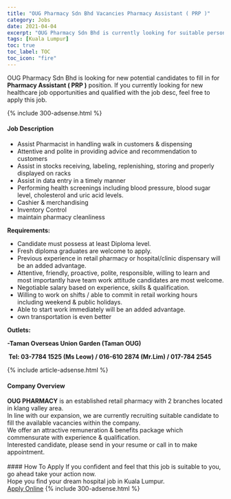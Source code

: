 ```yaml
---
title: "OUG Pharmacy Sdn Bhd Vacancies Pharmacy Assistant ( PRP )" 
category: Jobs 
date: 2021-04-04 
excerpt: "OUG Pharmacy Sdn Bhd is currently looking for suitable person to fill in the Pharmacy Assistant ( PRP ) which positioned at Kuala Lumpur" 
tags: [Kuala Lumpur] 
toc: true 
toc_label: TOC 
toc_icon: "fire" 
--- 
```


<p>OUG Pharmacy Sdn Bhd is looking for new potential candidates to fill in for <b>Pharmacy Assistant ( PRP )</b> position. If you currently looking for new healthcare job opportunities and qualified with the job desc, feel free to apply this job.
</p>{% include 300-adsense.html %} 
<div><div><h4>Job Description</h4></div><div><div><span><div><ul><li>Assist Pharmacist in handling walk in customers &amp; dispensing</li><li>Attentive and polite in providing advice and recommendation to customers</li><li>Assist in stocks receiving, labeling, replenishing, storing and properly displayed on racks</li><li>Assist in data entry in a timely manner</li><li>Performing health screenings including blood pressure, blood sugar level, cholesterol and uric acid levels.</li><li>Cashier &amp; merchandising</li><li>Inventory Control</li><li>maintain pharmacy cleanliness</li></ul><p><strong>Requirements:</strong></p><ul><li>Candidate must possess at least Diploma level.</li><li>Fresh diploma graduates are welcome to apply.</li><li>Previous experience in retail pharmacy or hospital/clinic dispensary will be an added advantage.</li><li>Attentive, friendly, proactive, polite, responsible, willing to learn and most importantly have team work attitude candidates are most welcome.</li><li>Negotiable salary based on experience, skills &amp; qualification.</li><li>Willing to work on shifts / able to commit in retail working hours including weekend &amp; public holidays.</li><li>Able to start work immediately will be an added advantage.</li><li>own transportation is even better</li></ul><p><strong>Outlets:</strong></p><p><strong>-Taman Overseas Union Garden (Taman OUG)</strong></p><p><strong>&#160;Tel: 03-7784 1525 (Ms Leow) / 016-610 2874 (Mr.Lim) / 017-784 2545</strong></p></div></span></div></div></div> 
{% include article-adsense.html %} 
<div><div><h4>Company Overview</h4></div><div><div><span><div><div><strong>OUG PHARMACY</strong> is an established retail pharmacy with 2 branches located in klang valley area.</div>
<div>In line with our expansion, we are currently recruiting suitable candidate to fill the available vacancies within the company.</div>
<div>We offer an attractive remuneration &amp; benefits package which commensurate with experience &amp; qualification.</div>
<div>Interested candidate, please send in your resume or call in to make appointment.<br>
&#160;</div></div></span></div></div></div> 
#### How To Apply 
If you confident and feel that this job is suitable to you, go ahead take your action now. <br/> 
Hope you find your dream hospital job in Kuala Lumpur. <br/> 
<a href="https://www.jobstreet.com.my/en/job/pharmacy-assistant-prp-4525085?jobId=jobstreet-my-job-4525085" class="btn btn--warning" target="_blank" rel="nofollow noopenner">Apply Online</a> 
{% include 300-adsense.html %} 